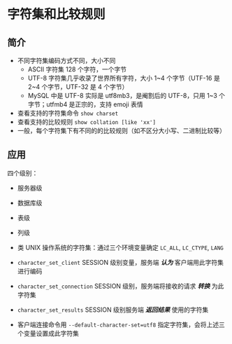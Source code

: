 # 字符集和比较规则

## 简介

- 不同字符集编码方式不同，大小不同
  - ASCII 字符集 128 个字符，一个字节
  - UTF-8 字符集几乎收录了世界所有字符，大小 1~4 个字节（UTF-16 是 2~4 个字节，UTF-32 是 4 个字节）
  - MySQL 中是 UTF-8 实际是 utf8mb3，是阉割后的 UTF-8，只用 1~3 个字节；utfmb4 是正宗的，支持 emoji 表情
- 查看支持的字符集命令 `show charset`
- 查看支持的比较规则 `show collation [like 'xx']`
- 一般，每个字符集下有不同的的比较规则（如不区分大小写、二进制比较等）


## 应用

四个级别：

- 服务器级
- 数据库级
- 表级
- 列级

- 类 UNIX 操作系统的字符集：通过三个环境变量确定 `LC_ALL`, `LC_CTYPE`, `LANG`
- `character_set_client` SESSION 级别变量，服务端 ***认为*** 客户端用此字符集进行编码
- `character_set_connection` SESSION 级别，服务端将接收的请求 ***转换*** 为此字符集
- `character_set_results` SESSION 级别服务端 ***返回结果*** 使用的字符集
- 客户端连接命令用 `--default-character-set=utf8` 指定字符集，会将上述三个变量设置成此字符集
